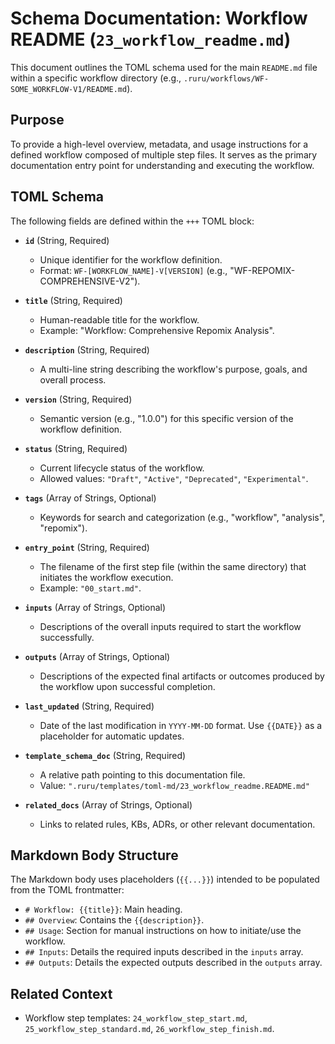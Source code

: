 # Schema Documentation: Workflow README (`23_workflow_readme.md`)

This document outlines the TOML schema used for the main `README.md` file within a specific workflow directory (e.g., `.ruru/workflows/WF-SOME_WORKFLOW-V1/README.md`).

## Purpose

To provide a high-level overview, metadata, and usage instructions for a defined workflow composed of multiple step files. It serves as the primary documentation entry point for understanding and executing the workflow.

## TOML Schema

The following fields are defined within the `+++` TOML block:

*   **`id`** (String, Required)
    *   Unique identifier for the workflow definition.
    *   Format: `WF-[WORKFLOW_NAME]-V[VERSION]` (e.g., "WF-REPOMIX-COMPREHENSIVE-V2").

*   **`title`** (String, Required)
    *   Human-readable title for the workflow.
    *   Example: "Workflow: Comprehensive Repomix Analysis".

*   **`description`** (String, Required)
    *   A multi-line string describing the workflow's purpose, goals, and overall process.

*   **`version`** (String, Required)
    *   Semantic version (e.g., "1.0.0") for this specific version of the workflow definition.

*   **`status`** (String, Required)
    *   Current lifecycle status of the workflow.
    *   Allowed values: `"Draft"`, `"Active"`, `"Deprecated"`, `"Experimental"`.

*   **`tags`** (Array of Strings, Optional)
    *   Keywords for search and categorization (e.g., "workflow", "analysis", "repomix").

*   **`entry_point`** (String, Required)
    *   The filename of the first step file (within the same directory) that initiates the workflow execution.
    *   Example: `"00_start.md"`.

*   **`inputs`** (Array of Strings, Optional)
    *   Descriptions of the overall inputs required to start the workflow successfully.

*   **`outputs`** (Array of Strings, Optional)
    *   Descriptions of the expected final artifacts or outcomes produced by the workflow upon successful completion.

*   **`last_updated`** (String, Required)
    *   Date of the last modification in `YYYY-MM-DD` format. Use `{{DATE}}` as a placeholder for automatic updates.

*   **`template_schema_doc`** (String, Required)
    *   A relative path pointing to this documentation file.
    *   Value: `".ruru/templates/toml-md/23_workflow_readme.README.md"`

*   **`related_docs`** (Array of Strings, Optional)
    *   Links to related rules, KBs, ADRs, or other relevant documentation.

## Markdown Body Structure

The Markdown body uses placeholders (`{{...}}`) intended to be populated from the TOML frontmatter:

*   `# Workflow: {{title}}`: Main heading.
*   `## Overview`: Contains the `{{description}}`.
*   `## Usage`: Section for manual instructions on how to initiate/use the workflow.
*   `## Inputs`: Details the required inputs described in the `inputs` array.
*   `## Outputs`: Details the expected outputs described in the `outputs` array.

## Related Context

*   Workflow step templates: `24_workflow_step_start.md`, `25_workflow_step_standard.md`, `26_workflow_step_finish.md`.
